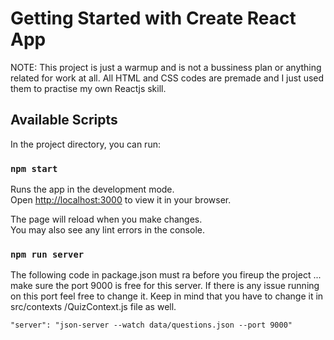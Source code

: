 # Getting Started with Create React App

NOTE: This project is just a warmup and is not a bussiness plan or anything related for work at all. All HTML and CSS codes are premade and I just used them to practise my own Reactjs skill.

## Available Scripts

In the project directory, you can run:

### `npm start`

Runs the app in the development mode.\
Open [http://localhost:3000](http://localhost:3000) to view it in your browser.

The page will reload when you make changes.\
You may also see any lint errors in the console.

### `npm run server`

The following code in package.json must ra before you fireup the project ... make sure the port 9000 is free for this server.
If there is any issue running on this port feel free to change it. Keep in mind that you have to change it in src/contexts
/QuizContext.js file as well.

    "server": "json-server --watch data/questions.json --port 9000"
